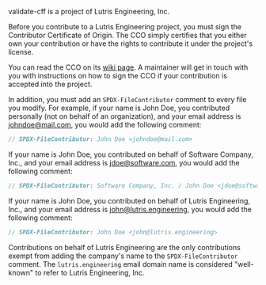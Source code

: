 <!-- SPDX-FileCopyrightText: 2021 Lutris Engineering, Inc -->
<!-- SPDX-License-Identifier: CC0-1.0 -->
<!-- SPDX-FileContributor: Piper McCorkle <piper@lutris.engineering> -->

validate-cff is a project of Lutris Engineering, Inc.

Before you contribute to a Lutris Engineering project, you must sign the
Contributor Certificate of Origin. The CCO simply certifies that you
either own your contribution or have the rights to contribute it under
the project's license.

You can read the CCO on its [wiki page](https://wiki.lutris.engineering/wiki/Contributor_Certificate_of_Origin).
A maintainer will get in touch with you with instructions on how to sign
the CCO if your contribution is accepted into the project.

In addition, you must add an `SPDX-FileContributor` comment to every
file you modify. For example, if your name is John Doe, you contributed
personally (not on behalf of an organization), and your email address is
johndoe@mail.com, you would add the following comment:

```rs
// SPDX-FileContributor: John Doe <johndoe@mail.com>
```

If your name is John Doe, you contributed on behalf of Software Company,
Inc., and your email address is jdoe@software.com, you would add the
following comment:

```rs
// SPDX-FileContributor: Software Company, Inc. / John Doe <jdoe@software.com>
```

If your name is John Doe, you contributed on behalf of Lutris
Engineering, Inc., and your email address is john@lutris.engineering,
you would add the following comment:

```rs
// SPDX-FileContributor: John Doe <john@lutris.engineering>
```

Contributions on behalf of Lutris Engineering are the only contributions
exempt from adding the company's name to the `SPDX-FileContributor`
comment. The `lutris.engineering` email domain name is considered
"well-known" to refer to Lutris Engineering, Inc.
